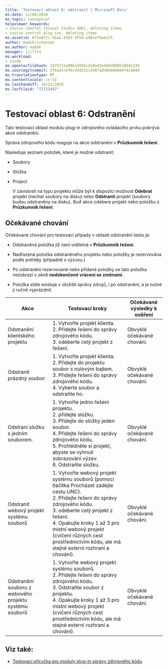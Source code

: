 ```yaml
---
title: 'Testovací oblast 6: odstranit | Microsoft Docs'
ms.date: 11/04/2016
ms.topic: conceptual
helpviewer_keywords:
- source control [Visual Studio SDK], deleting items
- source control plug-ins, deleting items
ms.assetid: 6f2e872c-5ba2-4303-9f50-a90cef9a6225
author: madskristensen
ms.author: madsk
manager: jillfra
ms.workload:
- vssdk
ms.openlocfilehash: 1d75721a09615026cd10a42e4b6d8d8520b41239
ms.sourcegitcommit: 5f6ad1cefbcd3d531ce587ad30e684684f4c4d44
ms.translationtype: MT
ms.contentlocale: cs-CZ
ms.lasthandoff: 10/22/2019
ms.locfileid: "72722447"
---
```

# <a name="test-area-6-delete"></a>Testovací oblast 6: Odstranění
Tato testovací oblast modulu plug-in zdrojového ovládacího prvku pokrývá akce odstranění.

 Správa zdrojového kódu reaguje na akce odstranění v **Průzkumník řešení**.

 Následuje seznam položek, které je možné odstranit:

- Soubory

- Složka

- Project

  V závislosti na typu projektu může být k dispozici možnost **Odebrat** projekt (nechat soubory na disku) nebo **Odstranit** projekt (soubory budou odstraněny na disku). Buď akce odebere projekt nebo položku z **Průzkumník řešení**.

## <a name="expected-behavior"></a>Očekávané chování
 Očekávané chování pro testovací případy v oblasti odstranění testu je:

- Odstraněná položka již není viditelná v **Průzkumník řešení**.

- Nadřazená položka odstraněného projektu nebo položky je rezervována podle potřeby (případně s výzvou.)

- Po odstranění rezervované nebo přidané položky se tato položka nezobrazí v okně **nedokončené vrácení se změnami** .

- Položka stále existuje v úložišti správy zdrojů, i po odstranění, a je nutné ji ručně vyprázdnit.

|Akce|Testovací kroky|Očekávané výsledky k ověření|
|------------|----------------|--------------------------------|
|Odstranění klientského projektu|1. Vytvořte projekt klienta.<br />2. Přidejte řešení do správy zdrojového kódu.<br />3. odeberte celý projekt z řešení.|Obvyklé očekávané chování.|
|Odstranit prázdný soubor|1. Vytvořte projekt klienta.<br />2. Přidejte do projektu soubor s nulovým bajtem.<br />3. Přidejte řešení do správy zdrojového kódu.<br />4. Vyberte soubor a odstraňte ho.|Obvyklé očekávané chování.|
|Odstraní složku s jedním souborem.|1. Vytvořte jedno řešení projektu.<br />2. přidejte složku.<br />3. Přidejte do složky jeden soubor.<br />4. Přidejte řešení do správy zdrojového kódu.<br />5. Prohlédněte si projekt, abyste se vyhnuli zobrazování výzev.<br />6. Odstraňte složku.|Obvyklé očekávané chování.|
|Odstranit webový projekt systému souborů|1. Vytvořte webový projekt systému souborů (pomocí tlačítka Procházet zadejte cestu UNC).<br />2. Přidejte řešení do správy zdrojového kódu.<br />3. odeberte celý projekt z řešení.<br />4. Opakujte kroky 1 až 3 pro místní webový projekt (cvičení různých cest prostřednictvím kódu, ale má stejné externí rozhraní a chování).|Obvyklé očekávané chování.|
|Odstranění souboru z webového projektu systému souborů|1. Vytvořte webový projekt systému souborů.<br />2. Přidejte řešení do správy zdrojového kódu.<br />3. Odstraňte soubor z projektu.<br />4. Opakujte kroky 1 až 3 pro místní webový projekt (cvičení různých cest prostřednictvím kódu, ale má stejné externí rozhraní a chování).|Obvyklé očekávané chování.|

## <a name="see-also"></a>Viz také:
- [Testovací příručka pro moduly plug-in správy zdrojového kódu](../../extensibility/internals/test-guide-for-source-control-plug-ins.md)